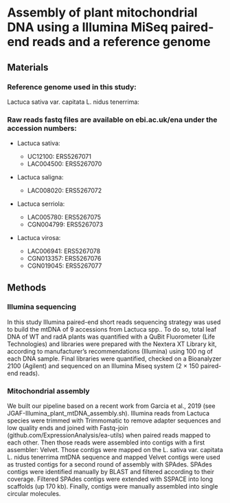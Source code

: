 # Assembly of plant mitochondrial DNA using a Illumina MiSeq paired-end reads and a reference genome

## Materials

### Reference genome used in this study:
Lactuca sativa var. capitata L. nidus tenerrima: 

### Raw reads fastq files are available on ebi.ac.uk/ena under the accession numbers:

- Lactuca sativa:
  - UC12100: ERS5267071
  - LAC004500: ERS5267070

- Lactuca saligna:
  - LAC008020:	ERS5267072

- Lactuca serriola:
  - LAC005780: ERS5267075
  - CGN004799: ERS5267073

- Lactuca virosa:
  - LAC006941: ERS5267078
  - CGN013357: ERS5267076
  - CGN019045: ERS5267077

## Methods

### Illumina sequencing

In this study Illumina paired-end short reads sequencing strategy was used to build the mtDNA of 9 accessions from Lactuca spp.. To do so, total leaf DNA of WT and radA plants was quantified with a QuBit Fluorometer (Life Technologies) and libraries were prepared with the Nextera XT Library kit, according to manufacturer’s recommendations (Illumina) using 100 ng of each DNA sample. Final libraries were quantified, checked on a Bioanalyzer 2100 (Agilent) and sequenced on an Illumina Miseq system (2 × 150 paired-end reads).

### Mitochondrial assembly

We built our pipeline based on a recent work from Garcia et al., 2019 (see JGAF-Illumina_plant_mtDNA_assembly.sh). Illumina reads from Lactuca species were trimmed with Trimmomatic to remove adapter sequences and low quality ends and joined with Fastq-join (github.com/ExpressionAnalysis/ea-utils) when paired reads mapped to each other. Then those reads were assembled into contigs with a first assembler: Velvet. Those contigs were mapped on the L. sativa var. capitata L. nidus tenerrima mtDNA sequence and mapped Velvet contigs were used as trusted contigs for a second round of assembly with SPAdes. SPAdes contigs were identified manually by BLAST and filtered according to their coverage. Filtered SPAdes contigs were extended with SSPACE into long scaffolds (up 170 kb). Finally, contigs were manually assembled into single circular molecules. 
